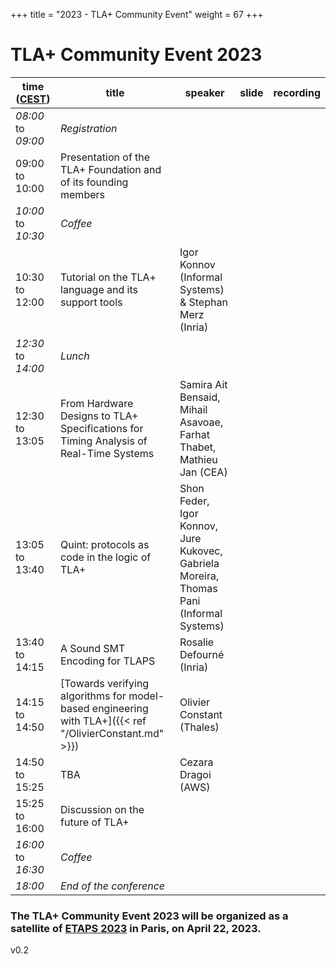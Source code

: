 +++
title = "2023 - TLA+ Community Event"
weight = 67
+++

# TLA+ Community Event 2023


time ([CEST](https://www.timeanddate.com/time/zone/france/paris))  | title  | speaker | slide | recording |
------|--------|---------|--------|------------
_08:00_ to _09:00_| *Registration* |
09:00 to 10:00 | Presentation of the TLA+ Foundation and of its founding members | | | |
_10:00_ to _10:30_|	*Coffee* |
10:30 to 12:00 | Tutorial on the TLA+ language and its support tools | Igor Konnov (Informal Systems) & Stephan Merz (Inria) | | | |
_12:30_ to _14:00_|	*Lunch* |
12:30 to 13:05 | From Hardware Designs to TLA+ Specifications for Timing Analysis of Real-Time Systems | Samira Ait Bensaid, Mihail Asavoae, Farhat Thabet, Mathieu Jan (CEA) | | | |
13:05 to 13:40 | Quint: protocols as code in the logic of TLA+ | Shon Feder, Igor Konnov, Jure Kukovec, Gabriela Moreira, Thomas Pani (Informal Systems) | | | |
13:40 to 14:15 | A Sound SMT Encoding for TLAPS | Rosalie Defourné (Inria) | | | |
14:15 to 14:50 | [Towards verifying algorithms for model-based engineering with TLA+]({{< ref "/OlivierConstant.md" >}}) | Olivier Constant (Thales) | | | |
14:50 to 15:25 | TBA | Cezara Dragoi (AWS) | | | |
15:25 to 16:00 | Discussion on the future of TLA+ | | |
_16:00_ to _16:30_|	*Coffee* |
_18:00_ | *End of the conference* |



### The TLA+ Community Event 2023 will be organized as a satellite of [ETAPS 2023](https://etaps.org/) in Paris, on April 22, 2023.

v0.2
